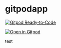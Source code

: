 # gitpodapp

[![Gitpod Ready-to-Code](https://img.shields.io/badge/Gitpod-ready--to--code-blue?logo=gitpod)](https://gitpod.io/#https://github.com/linchen1987/gitpodapp)

[![Open in Gitpod](https://gitpod.io/button/open-in-gitpod.svg)](https://gitpod.io/#https://github.com/linchen1987/gitpodapp)

test